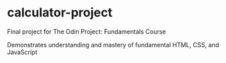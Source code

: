 # calculator-project
Final project for The Odin Project: Fundamentals Course

Demonstrates understanding and mastery of fundamental HTML, CSS, and JavaScript
